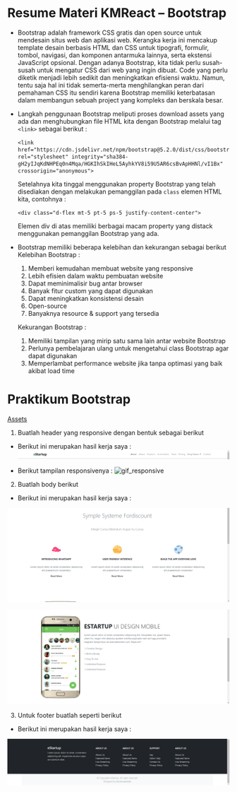 # Resume Materi KMReact – Bootstrap
- Bootstrap adalah framework CSS gratis dan open source untuk mendesain situs web dan aplikasi web. Kerangka kerja ini mencakup template desain berbasis HTML dan CSS untuk tipografi, formulir, tombol, navigasi, dan komponen antarmuka lainnya, serta  ekstensi JavaScript opsional. Dengan adanya Bootstrap, kita tidak perlu susah-susah untuk mengatur CSS dari web yang ingin dibuat. Code yang perlu diketik menjadi lebih sedikit dan meningkatkan efisiensi waktu. Namun, tentu saja hal ini tidak semerta-merta menghilangkan peran dari pemahaman CSS itu sendiri karena Bootstrap memiliki keterbatasan dalam membangun sebuah project yang kompleks dan berskala besar.

- Langkah penggunaan Bootstrap meliputi proses download assets yang ada dan menghubungkan file HTML kita dengan Bootstrap melalui tag `<link>` sebagai berikut :
  ```
  <link href="https://cdn.jsdelivr.net/npm/bootstrap@5.2.0/dist/css/bootstrap.min.css" rel="stylesheet" integrity="sha384-gH2yIJqKdNHPEq0n4Mqa/HGKIhSkIHeL5AyhkYV8i59U5AR6csBvApHHNl/vI1Bx" crossorigin="anonymous">
  ```
  Setelahnya kita tinggal menggunakan property Bootstrap yang telah disediakan dengan melakukan pemanggilan pada `class` elemen HTML kita, contohnya :
  ```
  <div class="d-flex mt-5 pt-5 ps-5 justify-content-center">
  ```
  Elemen div di atas memiliki berbagai macam property yang distack menggunakan pemanggilan Bootstrap yang ada.
 
- Bootstrap memiliki beberapa kelebihan dan kekurangan sebagai berikut
  Kelebihan Bootstrap :
  1. Memberi kemudahan membuat website yang responsive
  2. Lebih efisien dalam waktu pembuatan website
  3. Dapat meminimalisir bug antar browser
  4. Banyak fitur custom yang dapat digunakan
  5. Dapat meningkatkan konsistensi desain
  6. Open-source
  7. Banyaknya resource & support yang tersedia

  Kekurangan Bootstrap :
  1. Memiliki tampilan yang mirip satu sama lain antar website Bootstrap
  2. Perlunya pembelajaran ulang untuk mengetahui class Bootstrap agar dapat digunakan
  3. Memperlambat performance website jika tanpa optimasi yang baik akibat load time



# Praktikum Bootstrap

[Assets](https://drive.google.com/drive/folders/1_RAwdOyJrOm2msEmOCUtlVOmjzt7jXkL?usp=sharing)

1. Buatlah header yang responsive dengan bentuk sebagai berikut
  - Berikut ini merupakan hasil kerja saya :
  ![ss header](https://github.com/m-mustakim-surya/react_m-mustakim-surya/blob/07_Bootstrap/07_Bootstrap/screenshots/1_header.PNG)
  
  - Berikut tampilan responsivenya :
  ![gif_responsive](https://github.com/m-mustakim-surya/react_m-mustakim-surya/blob/07_Bootstrap/07_Bootstrap/screenshots/responsive.gif)


2. Buatlah body berikut
  - Berikut ini merupakan hasil kerja saya :
  
  ![ss body-a](https://github.com/m-mustakim-surya/react_m-mustakim-surya/blob/07_Bootstrap/07_Bootstrap/screenshots/2_body-a.PNG)
  
  ![ss body-b](https://github.com/m-mustakim-surya/react_m-mustakim-surya/blob/07_Bootstrap/07_Bootstrap/screenshots/2_body-b.PNG)

3. Untuk footer buatlah seperti berikut
  - Berikut ini merupakan hasil kerja saya :
  
  ![ss_footer](https://github.com/m-mustakim-surya/react_m-mustakim-surya/blob/07_Bootstrap/07_Bootstrap/screenshots/3_footer.PNG)

